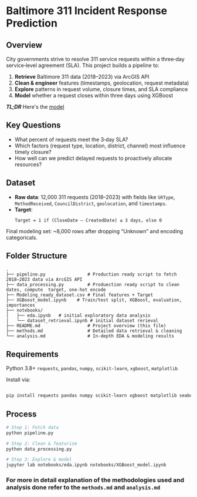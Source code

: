 
# Baltimore 311 Incident Response Prediction
## Overview
City governments strive to resolve 311 service requests within a three‑day service‑level agreement (SLA). This project builds a pipeline to:  
1. **Retrieve** Baltimore 311 data (2018–2023) via ArcGIS API  
2. **Clean & engineer** features (timestamps, geolocation, request metadata)  
3. **Explore** patterns in request volume, closure times, and SLA compliance  
4. **Model** whether a request closes within three days using XGBoost  

***TL;DR*** Here's the [model](https://huggingface.co/GeraldNdawula/311-xgb-model)

## Key Questions  
- What percent of requests meet the 3‑day SLA?  
- Which factors (request type, location, district, channel) most influence timely closure?  
- How well can we predict delayed requests to proactively allocate resources?

## Dataset  
- **Raw data**: 12,000 311 requests (2018–2023) with fields like `SRType`, `MethodReceived`, `CouncilDistrict`, `geolocation`, and `timestamps`.  
- **Target**:  
  ```text
  Target = 1 if (CloseDate – CreatedDate) ≤ 3 days, else 0
Final modeling set: ~8,000 rows after dropping “Unknown” and encoding categoricals.

## Folder Structure
```text
.
├── pipeline.py                # Production ready script to fetch 2018–2023 data via ArcGIS API
├── data_processing.py         # Produection ready script to clean dates, compute  target, one‑hot encode
├── Modeling_ready_dataset.csv # Final features + Target
├── XGBoost_model.ipynb    # Train/test split, XGBoost, evaluation, importances
├── notebooks/
│   ├── eda.ipynb   # initial exploratory data analysis
|   └── dataset_retrieval.ipynb # initial dataset rerieval
├── README.md                  # Project overview (this file)
├── methods.md                 # Detailed data retrieval & cleaning
└── analysis.md                # In‑depth EDA & modeling results
```
## Requirements
Python 3.8+
`requests`, `pandas`, `numpy`, `scikit-learn`, `xgboost`, `matplotlib`

Install via:
```bash

pip install requests pandas numpy scikit-learn xgboost matplotlib seaborn
```
## Process
```bash
# Step 1: Fetch data
python pipeline.py

# Step 2: Clean & featurize
python data_processing.py

# Step 3: Explore & model
jupyter lab notebooks/eda.ipynb notebooks/XGBoost_model.ipynb

```
### For more in detail explanation of the methodologies used and analysis done refer to the `methods.md` and `analysis.md`
